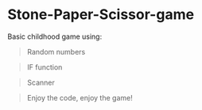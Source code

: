 # Stone-Paper-Scissor-game

Basic childhood game using:

> Random numbers

> IF function

> Scanner


> Enjoy the code, enjoy the game!
